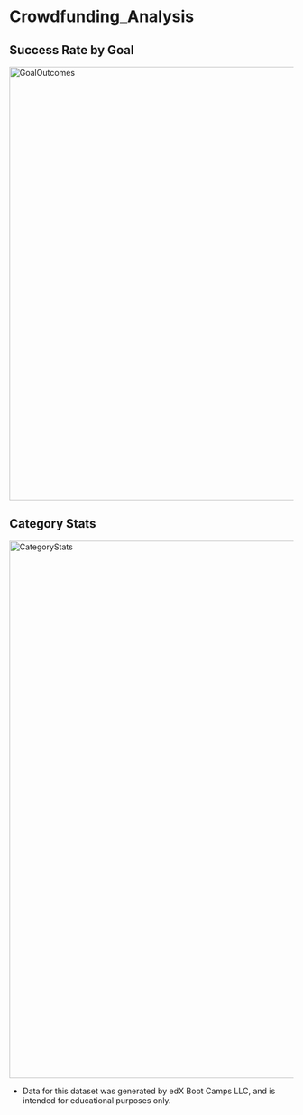 # Crowdfunding_Analysis

## Success Rate by Goal
<img width="769" alt="GoalOutcomes" src="https://github.com/user-attachments/assets/70738999-eeaa-4ab7-b072-3bb92994d7d1">

## Category Stats
<img width="953" alt="CategoryStats" src="https://github.com/user-attachments/assets/1fa3949a-42de-468a-97d2-fdb6267fc84c">

* Data for this dataset was generated by edX Boot Camps LLC, and is intended for educational purposes only.
